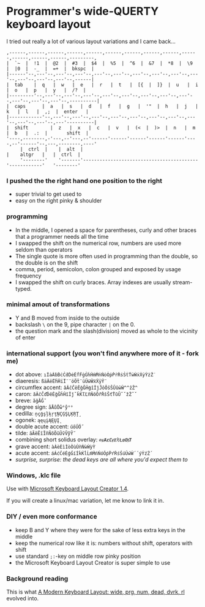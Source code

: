 # Programmer's wide-QUERTY keyboard layout

I tried out really a lot of various layout variations and I came back...

```
,------,------,------,------,------,------,------,------,------,------,------,------,------,---------,
|  `~  |  !1  |  @2  |  #3  |  $4  |  %5  |  ^6  |  &7  |  *8  |  \9  |  |0  |  -_  |  =+  |  bkspc  |
|------'--,---'--,---'--,---'--,---'--,---'--,---'--,---'--,---'--,---'--,---'--,---'--,---'--,------|
|  tab    |  q   |  w   |  e   |  r   |  t   |  [{  |  ]}  |  u   |  i   |  o   |  p   |  y   |  /?  |
|---------'--,---'--,---'--,---'--,---'--,---'--,---'--,---'--,---'--,---'--,---'--,---'--,----------|
|  caps      |  a   |  s   |  d   |  f   |  g   |  '"  |  h   |  j   |  k   |  l   |  ,;  |  enter   |
|------------'--,---'--,---'--,---'--,---'--,---'--,---'--,---'--,---'--,---'--,---'--,---'----------|
|  shift        |  z   |  x   |  c   |  v   |  (<  |  )>  |  n   |  m   |  b   |  .:  |       shift  |
'----,--------,-'---,--'---,--'------'------'------'------'------'----,--'------'--,---,--------,----'
     |  ctrl  |    |  alt  |                                          |    altgr   |   |  ctrl  |
     '--------'    '-------'------------------------------------------'------------'   '--------'
```

### I pushed the the right hand one position to the right

- super trivial to get used to
- easy on the right pinky & shoulder

### programming

- In the middle, I opened a space for parentheses, curly and other braces that a programmer needs all the time
- I swapped the shift on the numerical row, numbers are used more seldom than operators
- The single quote is more often used in programming than the double, so the double is on the shift
- comma, period, semicolon, colon grouped and exposed by usage frequency
- I swapped the shift on curly braces. Array indexes are usually stream-typed.

### minimal amout of transformations

- Y and B moved from inside to the outside
- backslash `\` on the 9, pipe character `|` on the 0.
- the question mark and the slash(division) moved as whole to the vicinity of enter

### international support (you won't find anywhere more of it - fork me)

- dot above: `ıİȧȦḃḂċĊḋḊėĖḟḞġĠḣḢṁṀṅṄȯȮṗṖṙṘṡṠṫṪẇẆẋẊẏẎżŻ˙`
- diaeresis: `ßäÄëËḧḦïÏ¨¨öÖẗ¨üÜẅẄẍẌÿŸ¨`
- circumflex accent: `âÂĉĈêÊĝĜĤģîÎĵĴôÔŝŜÛûŵŴ^^ẑẐ^`
- caron: `ǎǍčČďĎěĚǧǦȟȞǐǏǰˇǩǨľĽňŇǒǑřŘšŠťŤǔǓˇˇžŽˇˇ`
- breve: `ăğĂĞ˘`
- degree sign: `åÅůŮẘ°ẙ°°`
- cedilla: `ņçģşļķŗţŅÇĢŞĻĶŖŢ¸`
- ogonek: `ąęųįĄĘŲĮ˛`
- double acute accent: `űőŰŐ˝`
- tilde: `ãÃẽẼĩĨñÑõÕũŨṽṼỹỸ˘`
- combining short solidus overlay: `∅ⱥȺȼȻɇɆłŁøØⱦȾ`
- grave accent: `àÀèÈìÌòÒùÙǹǸẁẀỳỲ`
- acute accent: `áÁćĆéÉǵǴíÍḱḰĺĹḿḾńŃóÓṕṔŕŔśŚúÚẃẂ´´ýÝźŹ´`
- *surprise, surprise: the dead keys are all where you'd expect them to*

### Windows, .klc file

Use with [Microsoft Keyboard Layout Creator 1.4](https://www.microsoft.com/en-us/download/details.aspx?id=22339).

If you will create a linux/mac variation, let me know to link it in.

### DIY / even more conformance

- keep B and Y where they were for the sake of less extra keys in the middle
- keep the numerical row like it is: numbers without shift, operators with shift
- use standard `;:`-key on middle row pinky position
- the Microsoft Keyboard Layout Creator is super simple to use

### Background reading

This is what [A Modern Keyboard Layout: wide, prg, num, dead, dvrk, rl](https://informatik-handwerk.de/greyLiterature/whitepaper/dvorak/unreleasedDraft.html) evolved into.
